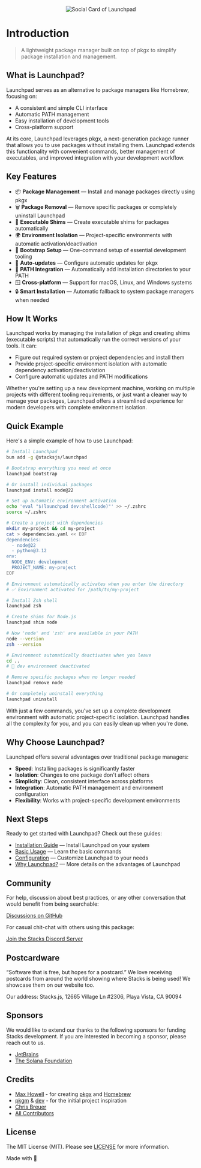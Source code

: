 <p align="center"><img src="https://github.com/stacksjs/launchpad/blob/main/.github/art/cover.jpg?raw=true" alt="Social Card of Launchpad"></p>

# Introduction

> A lightweight package manager built on top of pkgx to simplify package installation and management.

## What is Launchpad?

Launchpad serves as an alternative to package managers like Homebrew, focusing on:

- A consistent and simple CLI interface
- Automatic PATH management
- Easy installation of development tools
- Cross-platform support

At its core, Launchpad leverages pkgx, a next-generation package runner that allows you to use packages without installing them. Launchpad extends this functionality with convenient commands, better management of executables, and improved integration with your development workflow.

## Key Features

- 📦 **Package Management** — Install and manage packages directly using pkgx
- 🗑️ **Package Removal** — Remove specific packages or completely uninstall Launchpad
- 🔄 **Executable Shims** — Create executable shims for packages automatically
- 🌍 **Environment Isolation** — Project-specific environments with automatic activation/deactivation
- 🎯 **Bootstrap Setup** — One-command setup of essential development tooling
- 🔧 **Auto-updates** — Configure automatic updates for pkgx
- 🔌 **PATH Integration** — Automatically add installation directories to your PATH
- 🪟 **Cross-platform** — Support for macOS, Linux, and Windows systems
- 🔒 **Smart Installation** — Automatic fallback to system package managers when needed

## How It Works

Launchpad works by managing the installation of pkgx and creating shims (executable scripts) that automatically run the correct versions of your tools. It can:

- Figure out required system or project dependencies and install them
- Provide project-specific environment isolation with automatic dependency activation/deactiviation
- Configure automatic updates and PATH modifications

Whether you're setting up a new development machine, working on multiple projects with different tooling requirements, or just want a cleaner way to manage your packages, Launchpad offers a streamlined experience for modern developers with complete environment isolation.

## Quick Example

Here's a simple example of how to use Launchpad:

```bash
# Install Launchpad
bun add -g @stacksjs/launchpad

# Bootstrap everything you need at once
launchpad bootstrap

# Or install individual packages
launchpad install node@22

# Set up automatic environment activation
echo 'eval "$(launchpad dev:shellcode)"' >> ~/.zshrc
source ~/.zshrc

# Create a project with dependencies
mkdir my-project && cd my-project
cat > dependencies.yaml << EOF
dependencies:
  - node@22
  - python@3.12
env:
  NODE_ENV: development
  PROJECT_NAME: my-project
EOF

# Environment automatically activates when you enter the directory
# ✅ Environment activated for /path/to/my-project

# Install Zsh shell
launchpad zsh

# Create shims for Node.js
launchpad shim node

# Now 'node' and 'zsh' are available in your PATH
node --version
zsh --version

# Environment automatically deactivates when you leave
cd ..
# 🔄 dev environment deactivated

# Remove specific packages when no longer needed
launchpad remove node

# Or completely uninstall everything
launchpad uninstall
```

With just a few commands, you've set up a complete development environment with automatic project-specific isolation. Launchpad handles all the complexity for you, and you can easily clean up when you're done.

## Why Choose Launchpad?

Launchpad offers several advantages over traditional package managers:

- **Speed**: Installing packages is significantly faster
- **Isolation**: Changes to one package don't affect others
- **Simplicity**: Clean, consistent interface across platforms
- **Integration**: Automatic PATH management and environment configuration
- **Flexibility**: Works with project-specific development environments

## Next Steps

Ready to get started with Launchpad? Check out these guides:

- [Installation Guide](./install.md) — Install Launchpad on your system
- [Basic Usage](./usage.md) — Learn the basic commands
- [Configuration](./config.md) — Customize Launchpad to your needs
- [Why Launchpad?](./why.md) — More details on the advantages of Launchpad

## Community

For help, discussion about best practices, or any other conversation that would benefit from being searchable:

[Discussions on GitHub](https://github.com/stacksjs/launchpad/discussions)

For casual chit-chat with others using this package:

[Join the Stacks Discord Server](https://discord.gg/stacksjs)

## Postcardware

“Software that is free, but hopes for a postcard.” We love receiving postcards from around the world showing where Stacks is being used! We showcase them on our website too.

Our address: Stacks.js, 12665 Village Ln #2306, Playa Vista, CA 90094

## Sponsors

We would like to extend our thanks to the following sponsors for funding Stacks development. If you are interested in becoming a sponsor, please reach out to us.

- [JetBrains](https://www.jetbrains.com/)
- [The Solana Foundation](https://solana.com/)

## Credits

- [Max Howell](https://github.com/mxcl) - for creating [pkgx](https://github.com/pkgxdev/pkgx) and [Homebrew](https://github.com/Homebrew/brew)
- [pkgm](https://github.com/pkgxdev/pkgm) & [dev](https://github.com/pkgxdev/dev) - for the initial project inspiration
- [Chris Breuer](https://github.com/chrisbbreuer)
- [All Contributors](https://github.com/stacksjs/launchpad/graphs/contributors)

## License

The MIT License (MIT). Please see [LICENSE](https://github.com/stacksjs/launchpad/tree/main/LICENSE.md) for more information.

Made with 💙

<!-- Badges -->

<!-- [codecov-src]: https://img.shields.io/codecov/c/gh/stacksjs/rpx/main?style=flat-square
[codecov-href]: https://codecov.io/gh/stacksjs/rpx -->
